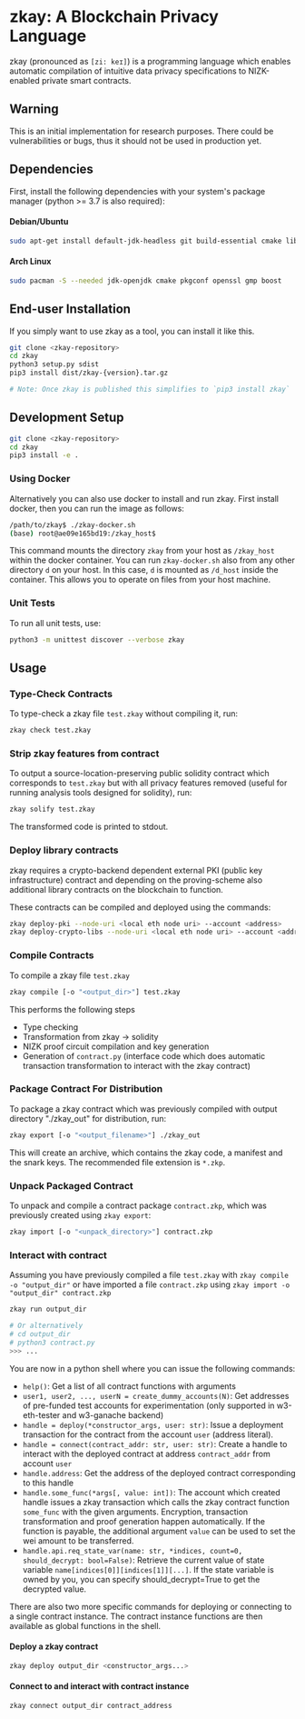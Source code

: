 # zkay: A Blockchain Privacy Language

zkay (pronounced as `[zi: keɪ]`) is a programming language which enables
automatic compilation of intuitive data privacy specifications to NIZK-enabled
private smart contracts.

## Warning

This is an initial implementation for research purposes. There could be vulnerabilities or bugs, thus it should not be used in production yet.

## Dependencies

First, install the following dependencies with your system's package manager (python >= 3.7 is also required):

#### Debian/Ubuntu
```bash
sudo apt-get install default-jdk-headless git build-essential cmake libgmp-dev pkg-config libssl-dev libboost-dev libboost-program-options-dev
```

#### Arch Linux
```bash
sudo pacman -S --needed jdk-openjdk cmake pkgconf openssl gmp boost
```

## End-user Installation
If you simply want to use zkay as a tool, you can install it like this.
```bash
git clone <zkay-repository>
cd zkay
python3 setup.py sdist
pip3 install dist/zkay-{version}.tar.gz

# Note: Once zkay is published this simplifies to `pip3 install zkay`
```

## Development Setup
```bash
git clone <zkay-repository>
cd zkay
pip3 install -e .
```

### Using Docker

Alternatively you can also use docker to install and run zkay.
First install docker, then you can run the image as follows:

```bash
/path/to/zkay$ ./zkay-docker.sh
(base) root@ae09e165bd19:/zkay_host$
```

This command mounts the directory `zkay` from your host as `/zkay_host`
within the docker container. You can run `zkay-docker.sh` also from any other directory `d` on your host.
In this case, `d` is mounted as `/d_host` inside the container.
This allows you to operate on files from your host machine.


### Unit Tests

To run all unit tests, use:
```bash
python3 -m unittest discover --verbose zkay
```

## Usage

### Type-Check Contracts

To type-check a zkay file `test.zkay` without compiling it, run:

```bash
zkay check test.zkay
```

### Strip zkay features from contract

To output a source-location-preserving public solidity
contract which corresponds to `test.zkay` but with all privacy features removed (useful for running analysis tools designed for solidity), run:

```bash
zkay solify test.zkay
```

The transformed code is printed to stdout.

### Deploy library contracts
zkay requires a crypto-backend dependent external PKI (public key infrastructure) contract and
depending on the proving-scheme also additional library contracts on the blockchain to function.

These contracts can be compiled and deployed using the commands:

```bash
zkay deploy-pki --node-uri <local eth node uri> --account <address>
zkay deploy-crypto-libs --node-uri <local eth node uri> --account <address>
```

[//]: # (We should probably deploy official pki and library contracts on testnet [maybe mainnet],
         to which zkay can connect by default)

### Compile Contracts

To compile a zkay file `test.zkay`

```bash
zkay compile [-o "<output_dir>"] test.zkay
```

This performs the following steps
- Type checking
- Transformation from zkay -> solidity
- NIZK proof circuit compilation and key generation
- Generation of `contract.py` (interface code which does automatic transaction transformation to interact with the zkay contract)

### Package Contract For Distribution

To package a zkay contract which was previously compiled with output directory "./zkay_out" for distribution, run:

```bash
zkay export [-o "<output_filename>"] ./zkay_out
```

This will create an archive, which contains the zkay code, a manifest and the snark keys.
The recommended file extension is `*.zkp`.

### Unpack Packaged Contract

To unpack and compile a contract package `contract.zkp`, which was previously created using `zkay export`:

```bash
zkay import [-o "<unpack_directory>"] contract.zkp
```


### Interact with contract

Assuming you have previously compiled a file `test.zkay` with `zkay compile -o "output_dir"` or
have imported a file `contract.zkp` using `zkay import -o "output_dir" contract.zkp`

```bash
zkay run output_dir

# Or alternatively
# cd output_dir
# python3 contract.py
>>> ...
```

You are now in a python shell where you can issue the following commands:
- `help()`: Get a list of all contract functions with arguments
- `user1, user2, ..., userN = create_dummy_accounts(N)`: Get addresses of pre-funded test accounts for experimentation (only supported in w3-eth-tester and w3-ganache backend)
- `handle = deploy(*constructor_args, user: str)`: Issue a deployment transaction for the contract from the account `user` (address literal).
- `handle = connect(contract_addr: str, user: str)`: Create a handle to interact with the deployed contract at address `contract_addr` from account `user`
- `handle.address`: Get the address of the deployed contract corresponding to this handle
- `handle.some_func(*args[, value: int])`: The account which created handle issues a zkay transaction which calls the zkay contract function `some_func` with the given arguments.
Encryption, transaction transformation and proof generation happen automatically. If the function is payable, the additional argument `value` can be used to set the wei amount to be transferred.
- `handle.api.req_state_var(name: str, *indices, count=0, should_decrypt: bool=False)`: Retrieve the current value of state variable `name[indices[0]][indices[1]][...]`.
If the state variable is owned by you, you can specify should_decrypt=True to get the decrypted value.

There are also two more specific commands for deploying or connecting to a single contract instance.
The contract instance functions are then available as global functions in the shell.

#### Deploy a zkay contract

```bash
zkay deploy output_dir <constructor_args...>
```

#### Connect to and interact with contract instance

```bash
zkay connect output_dir contract_address
```
